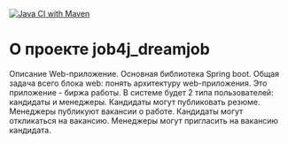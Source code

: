 [![Java CI with Maven](https://github.com/Quertte/job4j_dreamjob/actions/workflows/maven.yml/badge.svg)](https://github.com/Quertte/job4j_dreamjob/actions/workflows/maven.yml)
# О проекте job4j_dreamjob
Описание
Web-приложение. Основная библиотека Spring boot. Общая задача всего блока web: понять архитектуру web-приложения.
Это приложение - биржа работы.
В системе будет 2 типа пользователей: кандидаты и менеджеры. 
Кандидаты могут публиковать резюме. Менеджеры публикуют вакансии о работе.
Кандидаты могут откликаться на вакансию. Менеджеры могут пригласить на вакансию кандидата.

